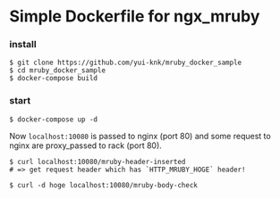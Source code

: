 # Simple Dockerfile for ngx_mruby

### install

```
$ git clone https://github.com/yui-knk/mruby_docker_sample
$ cd mruby_docker_sample
$ docker-compose build
```

### start

```
$ docker-compose up -d
```

Now `localhost:10080` is passed to nginx (port 80) and some request to nginx are proxy_passed to rack (port 80).

```
$ curl localhost:10080/mruby-header-inserted
# => get request header which has `HTTP_MRUBY_HOGE` header!
```

```
$ curl -d hoge localhost:10080/mruby-body-check
```
